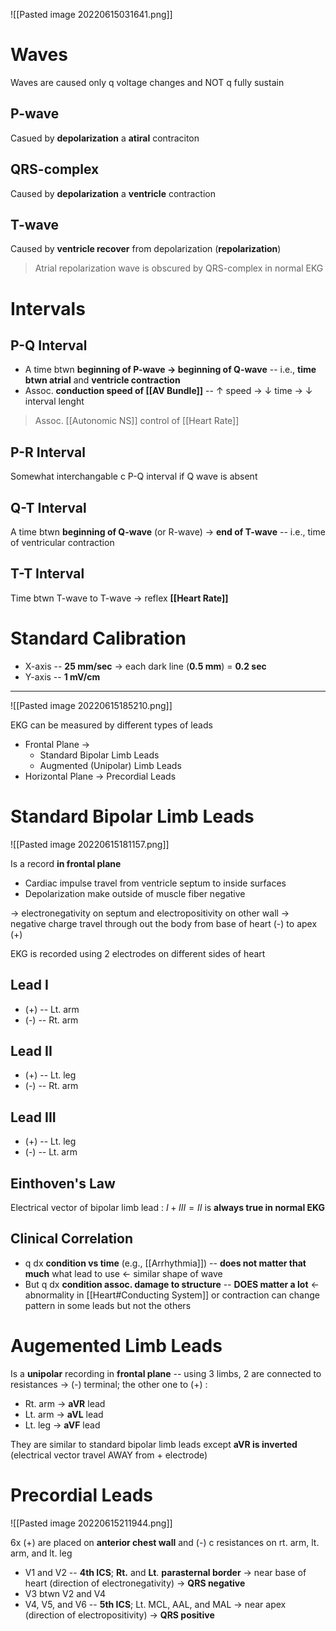 ![[Pasted image 20220615031641.png]]

# Waves
Waves are caused only q voltage changes and NOT q fully sustain
## P-wave
Casued by **depolarization** a **atiral** contraciton

## QRS-complex
Caused by **depolarization** a **ventricle** contraction

## T-wave
Caused by **ventricle recover** from depolarization (**repolarization**)

> Atrial repolarization wave is obscured by QRS-complex in normal EKG 

# Intervals
## P-Q Interval
- A time btwn **beginning of P-wave → beginning of Q-wave** -- i.e., **time btwn atrial** and **ventricle contraction**
- Assoc. **conduction speed of [[AV Bundle]]** -- ↑ speed → ↓ time → ↓ interval lenght

> Assoc. [[Autonomic NS]] control of [[Heart Rate]]

## P-R Interval
Somewhat interchangable c P-Q interval if Q wave is absent

## Q-T Interval
A time btwn **beginning of Q-wave** (or R-wave) → **end of T-wave** -- i.e., time of ventricular contraction

## T-T Interval
Time btwn T-wave to T-wave → reflex **[[Heart Rate]]**

# Standard Calibration
- X-axis -- **25 mm/sec** → each dark line (**0.5 mm**) = **0.2 sec**
- Y-axis -- **1 mV/cm**

---

![[Pasted image 20220615185210.png]]

EKG can be measured by different types of leads
- Frontal Plane →
	- Standard Bipolar Limb Leads
	- Augmented (Unipolar) Limb Leads
- Horizontal Plane → Precordial Leads

# Standard Bipolar Limb Leads

![[Pasted image 20220615181157.png]]

Is a record **in frontal plane**
- Cardiac impulse travel from ventricle septum to inside surfaces
- Depolarization make outside of muscle fiber negative

→ electronegativity on septum and electropositivity on other wall → negative charge travel through out the body from base of heart (-) to apex (+)

EKG is recorded using 2 electrodes on different sides of heart

## Lead I
- (+) -- Lt. arm
- (-) -- Rt. arm

## Lead II
- (+) -- Lt. leg
- (-) -- Rt. arm

## Lead III
- (+) -- Lt. leg
- (-) -- Lt. arm

## Einthoven's Law
Electrical vector of bipolar limb lead : $I + III = II$ is **always true in normal EKG**

## Clinical Correlation
- q dx **condition vs time** (e.g., [[Arrhythmia]]) -- **does not matter that much** what lead to use ← similar shape of wave
- But q dx **condition assoc. damage to structure** -- **DOES matter a lot** ← abnormality in [[Heart#Conducting System]] or contraction can change pattern in some leads but not the others

# Augemented Limb Leads
Is a **unipolar** recording in **frontal plane** -- using 3 limbs, 2 are connected to resistances → (-) terminal; the other one to (+) :
- Rt. arm → **aVR** lead
- Lt. arm → **aVL** lead
- Lt. leg → **aVF** lead

They are similar to standard bipolar limb leads except **aVR is inverted** (electrical vector travel AWAY from + electrode)

# Precordial Leads

![[Pasted image 20220615211944.png]]

6x (+) are placed on **anterior chest wall** and (-) c resistances on rt. arm, lt. arm, and lt. leg
- V1 and V2 -- **4th ICS**; **Rt.** and **Lt**. **parasternal border** → near base of heart (direction of electronegativity) → **QRS negative**
- V3 btwn V2 and V4
- V4, V5, and V6 -- **5th ICS**; Lt. MCL, AAL, and MAL → near apex (direction of electropositivity) → **QRS positive** 
